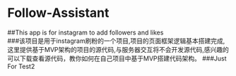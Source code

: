 # Follow-Assistant
##This app is for instagram to add followers and likes<br>
###该项目是用于instagram刷粉的一个项目,项目的页面框架逻辑基本搭建完成,这里提供基于MVP架构的项目的源代码,与服务器交互将不会开发源代码,感兴趣的可以下载查看源代码，教你如何在自己项目中基于MVP搭建代码架构。
###Just For Test2